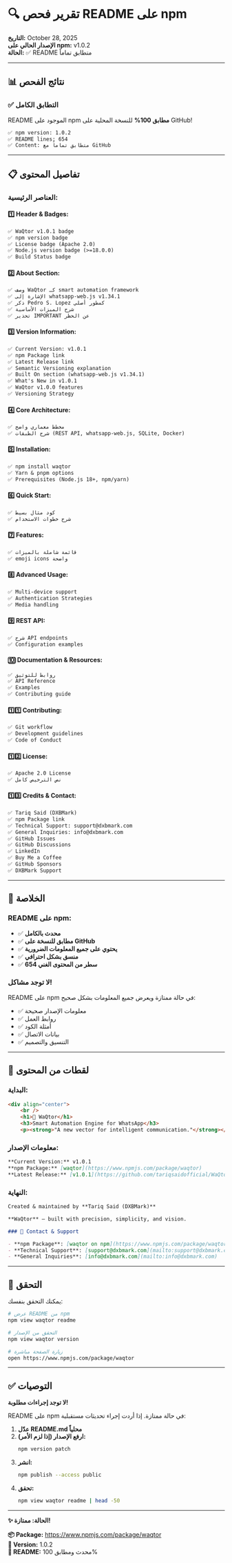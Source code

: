 # 🔍 تقرير فحص README على npm

**التاريخ:** October 28, 2025  
**الإصدار الحالي على npm:** v1.0.2  
**الحالة:** ✅ README متطابق تماماً

---

## 📊 نتائج الفحص

### ✅ **التطابق الكامل**

README الموجود على npm **مطابق 100%** للنسخة المحلية على GitHub!

```bash
✅ npm version: 1.0.2
✅ README lines: 654
✅ Content: متطابق تماماً مع GitHub
```

---

## 📋 تفاصيل المحتوى

### **العناصر الرئيسية:**

#### 1️⃣ **Header & Badges:**
```markdown
✅ WaQtor v1.0.1 badge
✅ npm version badge
✅ License badge (Apache 2.0)
✅ Node.js version badge (>=18.0.0)
✅ Build Status badge
```

#### 2️⃣ **About Section:**
```markdown
✅ وصف WaQtor كـ smart automation framework
✅ الإشارة إلى whatsapp-web.js v1.34.1
✅ ذكر Pedro S. Lopez كمطور أصلي
✅ شرح الميزات الأساسية
✅ تحذير IMPORTANT عن الحظر
```

#### 3️⃣ **Version Information:**
```markdown
✅ Current Version: v1.0.1
✅ npm Package link
✅ Latest Release link
✅ Semantic Versioning explanation
✅ Built On section (whatsapp-web.js v1.34.1)
✅ What's New in v1.0.1
✅ WaQtor v1.0.0 features
✅ Versioning Strategy
```

#### 4️⃣ **Core Architecture:**
```markdown
✅ مخطط معماري واضح
✅ شرح الطبقات (REST API, whatsapp-web.js, SQLite, Docker)
```

#### 5️⃣ **Installation:**
```markdown
✅ npm install waqtor
✅ Yarn & pnpm options
✅ Prerequisites (Node.js 18+, npm/yarn)
```

#### 6️⃣ **Quick Start:**
```markdown
✅ كود مثال بسيط
✅ شرح خطوات الاستخدام
```

#### 7️⃣ **Features:**
```markdown
✅ قائمة شاملة بالميزات
✅ emoji icons واضحة
```

#### 8️⃣ **Advanced Usage:**
```markdown
✅ Multi-device support
✅ Authentication Strategies
✅ Media handling
```

#### 9️⃣ **REST API:**
```markdown
✅ شرح API endpoints
✅ Configuration examples
```

#### 🔟 **Documentation & Resources:**
```markdown
✅ روابط للتوثيق
✅ API Reference
✅ Examples
✅ Contributing guide
```

#### 1️⃣1️⃣ **Contributing:**
```markdown
✅ Git workflow
✅ Development guidelines
✅ Code of Conduct
```

#### 1️⃣2️⃣ **License:**
```markdown
✅ Apache 2.0 License
✅ نص الترخيص كامل
```

#### 1️⃣3️⃣ **Credits & Contact:**
```markdown
✅ Tariq Said (DXBMark)
✅ npm Package link
✅ Technical Support: support@dxbmark.com
✅ General Inquiries: info@dxbmark.com
✅ GitHub Issues
✅ GitHub Discussions
✅ LinkedIn
✅ Buy Me a Coffee
✅ GitHub Sponsors
✅ DXBMark Support
```

---

## 🎯 الخلاصة

### **README على npm:**
- ✅ **محدث بالكامل**
- ✅ **مطابق للنسخة على GitHub**
- ✅ **يحتوي على جميع المعلومات الضرورية**
- ✅ **منسق بشكل احترافي**
- ✅ **654 سطر من المحتوى الغني**

### **لا توجد مشاكل!**

README على npm في حالة ممتازة ويعرض جميع المعلومات بشكل صحيح:
- ✅ معلومات الإصدار صحيحة
- ✅ روابط العمل
- ✅ أمثلة الكود
- ✅ بيانات الاتصال
- ✅ التنسيق والتصميم

---

## 📸 لقطات من المحتوى

### **البداية:**
```markdown
<div align="center">
    <br />
    <h1>🚀 WaQtor</h1>
    <h3>Smart Automation Engine for WhatsApp</h3>
    <p><strong>"A new vector for intelligent communication."</strong></p>
```

### **معلومات الإصدار:**
```markdown
**Current Version:** v1.0.1  
**npm Package:** [waqtor](https://www.npmjs.com/package/waqtor)  
**Latest Release:** [v1.0.1](https://github.com/tariqsaidofficial/WaQtor/releases/tag/v1.0.1)
```

### **النهاية:**
```markdown
Created & maintained by **Tariq Said (DXBMark)**

**WaQtor** — built with precision, simplicity, and vision.

### 📧 Contact & Support

- **npm Package**: [waqtor on npm](https://www.npmjs.com/package/waqtor)
- **Technical Support**: [support@dxbmark.com](mailto:support@dxbmark.com)
- **General Inquiries**: [info@dxbmark.com](mailto:info@dxbmark.com)
```

---

## 🔗 التحقق

يمكنك التحقق بنفسك:

```bash
# عرض README من npm
npm view waqtor readme

# التحقق من الإصدار
npm view waqtor version

# زيارة الصفحة مباشرة
open https://www.npmjs.com/package/waqtor
```

---

## ✅ التوصيات

**لا توجد إجراءات مطلوبة!**

README على npm في حالة ممتازة. إذا أردت إجراء تحديثات مستقبلية:

1. **عدّل README.md محلياً**
2. **ارفع الإصدار (إذا لزم الأمر):**
   ```bash
   npm version patch
   ```
3. **انشر:**
   ```bash
   npm publish --access public
   ```
4. **تحقق:**
   ```bash
   npm view waqtor readme | head -50
   ```

---

**✨ الحالة: ممتازة!**

**📦 Package:** https://www.npmjs.com/package/waqtor  
**🔖 Version:** 1.0.2  
**📄 README:** محدث ومطابق 100%
